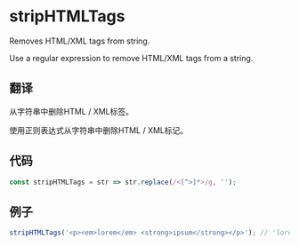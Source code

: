 # stripHTMLTags

Removes HTML/XML tags from string.

Use a regular expression to remove HTML/XML tags from a string.

## 翻译

从字符串中删除HTML / XML标签。

使用正则表达式从字符串中删除HTML / XML标记。

## 代码

```js
const stripHTMLTags = str => str.replace(/<[^>]*>/g, '');
```

## 例子

```js
stripHTMLTags('<p><em>lorem</em> <strong>ipsum</strong></p>'); // 'lorem ipsum'
```
